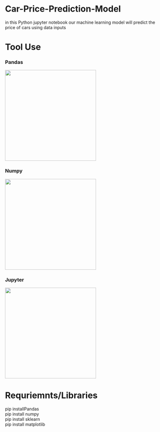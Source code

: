 # Car-Price-Prediction-Model
in this Python jupyter notebook our machine learning model will predict the price of cars using data inputs 
# Tool Use
<h3> Pandas</h3>
<img src="https://th.bing.com/th/id/OIP.vD5O0cGtIr0y-S6blOX8vAAAAA?rs=1&pid=ImgDetMain" width="300" height="300"><br>
<h3> Numpy</h3>
<img src="https://datascientest.com/wp-content/uploads/2021/04/illu_numpy_blog-125.png" width="300" height="300"><br>
<h3> Jupyter </h3>
<img src="https://th.bing.com/th/id/R.2942868590f96d71ef8a0964991967bb?rik=tRAHNzvycOTxwQ&pid=ImgRaw&r=0"width="300" height="300"><br>

# Requriemnts/Libraries
<tr>
    <td>pip installPandas</td><br>
    <td>pip install numpy</td><br>
    <td>pip install sklearn</td><br>
    <td>pip install matplotlib</td><br>
  </tr><br>
  
